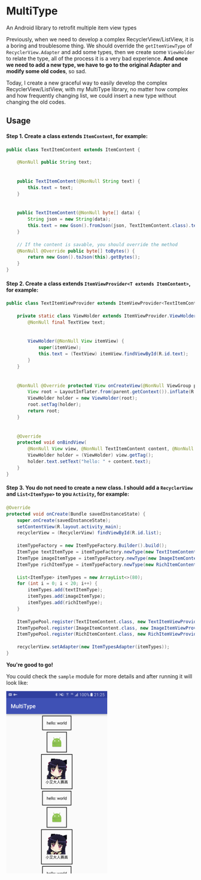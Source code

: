 # MultiType
An Android library to retrofit multiple item view types

Previously, when we need to develop a complex RecyclerView/ListView, it is a boring and troublesome thing. 
We should override the `getItemViewType` of `RecyclerView.Adapter` and add some types, 
then we create some `ViewHolder` to relate the type, all of the process it is a very bad experience.
**And once we need to add a new type, we have to go to the original Adapter and modify some old codes**, so sad. 

Today, I create a new graceful way to easily develop the complex RecyclerView/ListView, with my MultiType library, 
no matter how complex and how frequently changing list, we could insert a new type without changing the old codes.

## Usage

#### Step 1. Create a class extends `ItemContent`, for example:

```java
public class TextItemContent extends ItemContent {

    @NonNull public String text;


    public TextItemContent(@NonNull String text) {
        this.text = text;
    }


    public TextItemContent(@NonNull byte[] data) {
        String json = new String(data);
        this.text = new Gson().fromJson(json, TextItemContent.class).text;
    }

    // If the content is savable, you should override the method
    @NonNull @Override public byte[] toBytes() {
        return new Gson().toJson(this).getBytes();
    }
}
```

#### Step 2. Create a class extends `ItemViewProvider<T extends ItemContent>`, for example: 

```java
public class TextItemViewProvider extends ItemViewProvider<TextItemContent> {

    private static class ViewHolder extends ItemViewProvider.ViewHolder {
        @NonNull final TextView text;


        ViewHolder(@NonNull View itemView) {
            super(itemView);
            this.text = (TextView) itemView.findViewById(R.id.text);
        }
    }


    @NonNull @Override protected View onCreateView(@NonNull ViewGroup parent) {
        View root = LayoutInflater.from(parent.getContext()).inflate(R.layout.item_text, parent, false);
        ViewHolder holder = new ViewHolder(root);
        root.setTag(holder);
        return root;
    }


    @Override
    protected void onBindView(
        @NonNull View view, @NonNull TextItemContent content, @NonNull ItemType itemType) {
        ViewHolder holder = (ViewHolder) view.getTag();
        holder.text.setText("hello: " + content.text);
    }
}
```

#### Step 3. You do not need to create a new class. I should add a `RecyclerView` and `List<ItemType>` to you `Activity`, for example: 

```java
@Override
protected void onCreate(Bundle savedInstanceState) {
    super.onCreate(savedInstanceState);
    setContentView(R.layout.activity_main);
    recyclerView = (RecyclerView) findViewById(R.id.list);
    
    itemTypeFactory = new ItemTypeFactory.Builder().build();
    ItemType textItemType = itemTypeFactory.newType(new TextItemContent("world"));
    ItemType imageItemType = itemTypeFactory.newType(new ImageItemContent(R.mipmap.ic_launcher));
    ItemType richItemType = itemTypeFactory.newType(new RichItemContent("小艾大人赛高", R.mipmap.avatar));
    
    List<ItemType> itemTypes = new ArrayList<>(80);
    for (int i = 0; i < 20; i++) {
        itemTypes.add(textItemType);
        itemTypes.add(imageItemType);
        itemTypes.add(richItemType);
    }

    ItemTypePool.register(TextItemContent.class, new TextItemViewProvider());
    ItemTypePool.register(ImageItemContent.class, new ImageItemViewProvider());
    ItemTypePool.register(RichItemContent.class, new RichItemViewProvider());

    recyclerView.setAdapter(new ItemTypesAdapter(itemTypes));
}
```

**You're good to go!** 

You could check the `sample` module for more details and after running it will look like: 

<img src="art/screenshot.png" width=270 height=486/>




